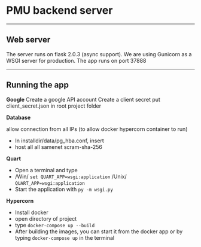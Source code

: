 # PMU backend server

---

## Web server

The server runs on flask 2.0.3 (async support).
We are using Gunicorn as a WSGI server for production.
The app runs on port 37888

---

## Running the app

**Google**
Create a google API account
Create a client secret
put client_secret.json in root project folder

**Database**

allow connection from all IPs (to allow docker hypercorn container to run)
- In installdir/data/pg_hba.conf, insert
- host all             all              samenet              scram-sha-256

**Quart**

- Open a terminal and type
- /Win/ `set QUART_APP=wsgi:application` /Unix/ `QUART_APP=wsgi:application`
- Start the application with `py -m wsgi.py`


**Hypercorn**

- Install docker
- open directory of project
- type `docker-compose up --build`
- After building the images, you can start it from the docker app or by typing `docker-compose up` in the terminal